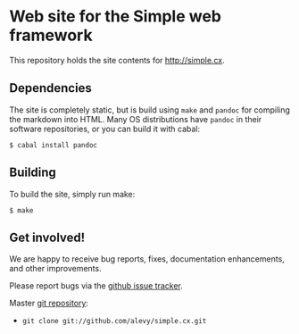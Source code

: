 # Web site for the Simple web framework

This repository holds the site contents for http://simple.cx.

## Dependencies

The site is completely static, but is build using `make` and `pandoc` for
compiling the markdown into HTML. Many OS distributions have `pandoc` in their
software repositories, or you can build it with cabal:

    $ cabal install pandoc

## Building

To build the site, simply run make:

    $ make


## Get involved!

We are happy to receive bug reports, fixes, documentation
enhancements, and other improvements.

Please report bugs via the
[github issue tracker](http://github.com/alevy/simple.cx/issues).

Master [git repository](http://github.com/alevy/simple.cx):

* `git clone git://github.com/alevy/simple.cx.git`

